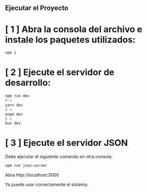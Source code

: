 ## Ejecutar el Proyecto

# [ 1 ] Abra la consola del archivo e instale los paquetes utilizados:

```bash
npm i
```

# [ 2 ] Ejecute el servidor de desarrollo:

```bash
npm run dev
# o
yarn dev
# o
pnpm dev
# o
bun dev
```

# [ 3 ] Ejecute el servidor JSON

Debe ejecutar el siguiente comando en otra consola:

```bash
npm run json-server
```


Abra http://localhost:3000 


Ya puede usar correctamente el sistema.
